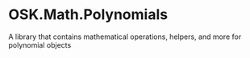 # OSK.Math.Polynomials
A library that contains mathematical operations, helpers, and more for polynomial objects
